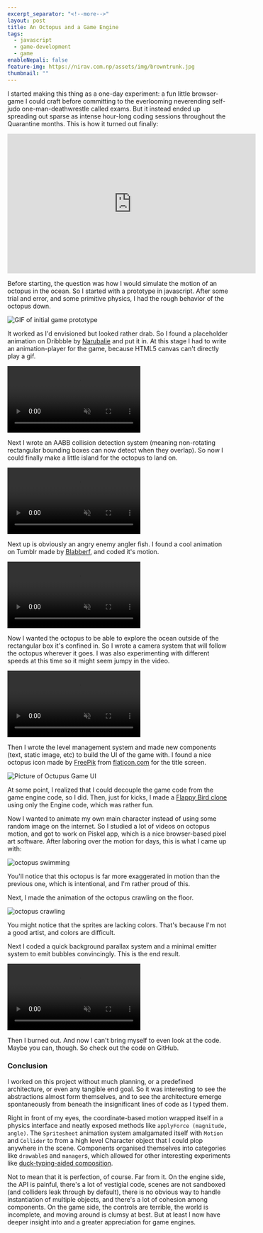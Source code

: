 ```yaml
---
excerpt_separator: "<!--more-->"
layout: post
title: An Octopus and a Game Engine
tags:
  - javascript
  - game-development
  - game
enableNepali: false
feature-img: https://nirav.com.np/assets/img/browntrunk.jpg
thumbnail: ""
---
```


I started making this thing as a one-day experiment: a fun little browser-game I could craft before committing to the everlooming neverending self-judo one-man-deathwrestle called exams. But it instead ended up spreading out sparse as intense hour-long coding sessions throughout the Quarantine months.<!--more--> This is how it turned out finally:

<iframe width="560" height="315" src="https://www.youtube-nocookie.com/embed/zVu_AQDCDgY" frameborder="0" allow="accelerometer; autoplay; encrypted-media; gyroscope; picture-in-picture" allowfullscreen></iframe>

Before starting, the question was how I would simulate the motion of an octopus in the ocean. So I started with a prototype in javascript. After some trial and error, and some primitive physics, I had the rough behavior of the octopus down.

![GIF of initial game prototype](/assets/img/octo/initOctoGif.gif)

It worked as I'd envisioned but looked rather drab. So I found a placeholder animation on Dribbble by [Narubalie](https://dribbble.com/shots/3492217-Octopus-gif-animation) and put it in. At this stage I had to write an animation-player for the game, because HTML5 canvas can't directly play a gif.

<video autoplay loop muted> <source src="/assets/img/octo/octo2.mp4" type="video/mp4"> </video>

Next I wrote an AABB collision detection system (meaning non-rotating rectangular bounding boxes can now detect when they overlap). So now I could finally make a little island for the octopus to land on.

<video autoplay loop muted> <source src="/assets/img/octo/octo0.mp4" type="video/mp4"> </video>

Next up is obviously an angry enemy angler fish. I found a cool animation on Tumblr made by [Blabberf](https://blabberf.whalecakes.com/), and coded it's motion.

<video autoplay loop muted> <source src="/assets/img/octo/octo3.mp4" type="video/mp4"> </video>

Now I wanted the octopus to be able to explore the ocean outside of the rectangular box it's confined in. So I wrote a camera system that will follow the octopus wherever it goes. I was also experimenting with different speeds at this time so it might seem jumpy in the video.

<video controls muted> <source src="/assets/img/octo/octocamera.mp4" type="video/mp4"> </video>

Then I wrote the level management system and made new components (text, static image, etc) to build the UI of the game with. I found a nice octopus icon made by [FreePik](http://www.freepik.com/) from [flaticon.com](https://www.flaticon.com/) for the title screen.

![Picture of Octupus Game UI](/assets/img/octo/ui.jpg)

At some point, I realized that I could decouple the game code from the game engine code, so I did. Then, just for kicks, I made a [Flappy Bird clone](https://nirav.com.np/2020/06/09/flappy-millennial-an-html5-canvas-game.html) using only the Engine code, which was rather fun.

Now I wanted to animate my own main character instead of using some random image on the internet. So I studied a lot of videos on octopus motion, and got to work on Piskel app, which is a nice browser-based pixel art software. After laboring over the motion for days, this is what I came up with:

![octopus swimming](/assets/img/octo/octoAnimOne.gif)

You'll notice that this octopus is far more exaggerated in motion than the previous one, which is intentional, and I'm rather proud of this.

Next, I made the animation of the octopus crawling on the floor.

![octopus crawling](/assets/img/octo/octoWalk.gif)

You might notice that the sprites are lacking colors. That's because I'm not a good artist, and colors are difficult.

Next I coded a quick background parallax system and a minimal emitter system to emit bubbles convincingly. This is the end result.

<video controls muted> <source src="/assets/img/octo/octo5.mp4" type="video/mp4"> </video>

Then I burned out. And now I can't bring myself to even look at the code. Maybe you can, though. So check out the code on GitHub.

### Conclusion

I worked on this project without much planning, or a predefined architecture, or even any tangible end goal.
So it was interesting to see the abstractions almost form themselves, and to see the architecture emerge spontaneously from beneath
the insignificant lines of code as I typed them.

Right in front of my eyes, the coordinate-based motion wrapped itself in a physics
interface and neatly exposed methods like `applyForce (magnitude, angle)`. The `Spritesheet` animation system amalgamated itself
with `Motion` and `Collider` to from a high level Character object that I could plop anywhere in the scene. Components
organised themselves into categories like `drawable`s and `manager`s, which allowed for other interesting experiments
like [duck-typing-aided composition](https://stackoverflow.com/q/62194995/2735127).

Not to mean that it is perfection, of course. Far from it. On the engine side, the API is painful, there's a lot of vestigial code, scenes are
not sandboxed (and colliders leak through by default), there is no obvious way to handle instantiation of multiple
objects, and there's a lot of cohesion among components. On the game side, the controls are terrible, the world is incomplete, and
moving around is clumsy at best. But at least I now have deeper insight into and a greater appreciation for game engines.
